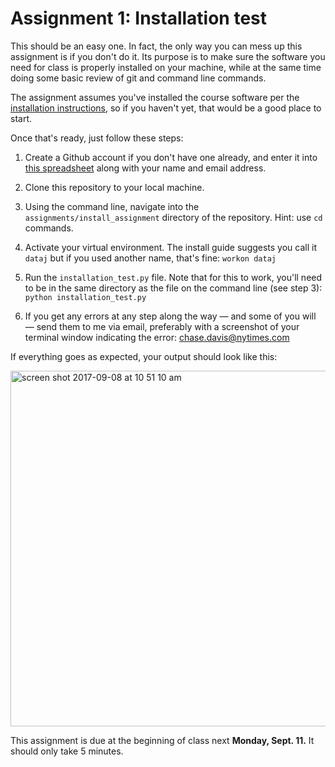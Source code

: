 # Assignment 1: Installation test

This should be an easy one. In fact, the only way you can mess up this assignment is if you don't do it. Its purpose is to make sure the software you need for class is properly installed on your machine, while at the same time doing some basic review of git and command line commands.

The assignment assumes you've installed the course software per the [installation instructions](https://github.com/cjdd3b/advanced-data-journalism/blob/master/class-software.md), so if you haven't yet, that would be a good place to start.

Once that's ready, just follow these steps:

1. Create a Github account if you don't have one already, and enter it into [this spreadsheet](https://docs.google.com/spreadsheets/d/1444n6vLDoeBx6Q4x94lC0HfdKN5sfh52wnJbr3o7yiM/edit#gid=0) along with your name and email address.

2. Clone this repository to your local machine.

3. Using the command line, navigate into the `assignments/install_assignment` directory of the repository. Hint: use `cd` commands.

4. Activate your virtual environment. The install guide suggests you call it `dataj` but if you used another name, that's fine: `workon dataj`

5. Run the `installation_test.py` file. Note that for this to work, you'll need to be in the same directory as the file on the command line (see step 3): `python installation_test.py`

6. If you get any errors at any step along the way — and some of you will — send them to me via email, preferably with a screenshot of your terminal window indicating the error: chase.davis@nytimes.com

If everything goes as expected, your output should look like this:

<img width="569" alt="screen shot 2017-09-08 at 10 51 10 am" src="https://user-images.githubusercontent.com/947791/30217298-bb79cd24-9483-11e7-8ff9-7011c22e67bd.png">

This assignment is due at the beginning of class next **Monday, Sept. 11.** It should only take 5 minutes.
